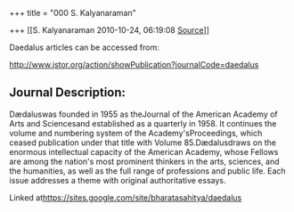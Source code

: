 +++
title = "000 S. Kalyanaraman"

+++
[[S. Kalyanaraman	2010-10-24, 06:19:08 [Source](https://groups.google.com/g/bvparishat/c/5D5PZEerR7Y)]]



Daedalus articles can be accessed from:  
  
<http://www.jstor.org/action/showPublication?journalCode=daedalus>

  

## Journal Description:

Dædaluswas founded in 1955 as theJournal of the American Academy of Arts and Sciencesand established as a quarterly in 1958. It continues the volume and numbering system of the Academy'sProceedings, which ceased publication under that title with Volume 85.Dædalusdraws on the enormous intellectual capacity of the American Academy, whose Fellows are among the nation's most prominent thinkers in the arts, sciences, and the humanities, as well as the full range of professions and public life. Each issue addresses a theme with original authoritative essays.

  

Linked at<https://sites.google.com/site/bharatasahitya/daedalus>

